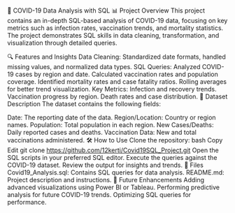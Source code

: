 🦠 COVID-19 Data Analysis with SQL
📊 Project Overview
This project contains an in-depth SQL-based analysis of COVID-19 data, focusing on key metrics such as infection rates, vaccination trends, and mortality statistics. The project demonstrates SQL skills in data cleaning, transformation, and visualization through detailed queries.

🔍 Features and Insights
Data Cleaning: Standardized date formats, handled missing values, and normalized data types.
SQL Queries:
Analyzed COVID-19 cases by region and date.
Calculated vaccination rates and population coverage.
Identified mortality rates and case fatality ratios.
Rolling averages for better trend visualization.
Key Metrics:
Infection and recovery trends.
Vaccination progress by region.
Death rates and case distribution.
💾 Dataset Description
The dataset contains the following fields:

Date: The reporting date of the data.
Region/Location: Country or region names.
Population: Total population in each region.
New Cases/Deaths: Daily reported cases and deaths.
Vaccination Data: New and total vaccinations administered.
🛠️ How to Use
Clone the repository:
bash
Copy
Edit
git clone https://github.com/12kerti/Covid19SQL_Project.git
Open the SQL scripts in your preferred SQL editor.
Execute the queries against the COVID-19 dataset.
Review the output for insights and trends.
📂 Files
Covid19_Analysis.sql: Contains SQL queries for data analysis.
README.md: Project description and instructions.
🚀 Future Enhancements
Adding advanced visualizations using Power BI or Tableau.
Performing predictive analysis for future COVID-19 trends.
Optimizing SQL queries for performance.
